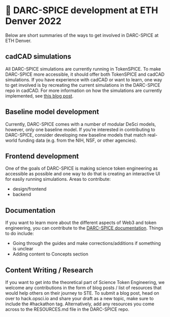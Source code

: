 # 🧱 DARC-SPICE development at ETH Denver 2022

Below are short summaries of the ways to get involved in DARC-SPICE at ETH Denver.

## cadCAD simulations

All DARC-SPICE simulations are currently running in TokenSPICE. To make DARC-SPICE more accessible, it should offer both TokenSPICE and cadCAD simulations. If you have experience with cadCAD or want to learn, one way to get involved is by recreating the current simulations in the DARC-SPICE repo in cadCAD. For more information on how the simulations are currently implemented, see [this blog post](https://pulse.opsci.io/technical-excursions-on-simulations-for-science-token-communities-4f21113262dc).

## Baseline model development

Currently, DARC-SPICE comes with a number of modular DeSci models, however, only one baseline model. If you’re interested in contributing to DARC-SPICE, consider developing new baseline models that match real-world funding data (e.g. from the NIH, NSF, or other agencies).

## Frontend development

One of the goals of DARC-SPICE is making science token engineering as accessible as possible and one way to do that is creating an interactive UI for easily running simulations. Areas to contribute:

- design/frontend
- backend

## Documentation

If you want to learn more about the different aspects of Web3 and token engineering, you can contribute to the [DARC-SPICE documentation](https://opscientia.gitbook.io/darc-spice/). Things to do include:
- Going through the guides and make corrections/additions if something is unclear
- Adding content to Concepts section

## Content Writing / Research

If you want to get into the theoretical part of Science Token Engineering, we welcome any contributions in the form of blog posts / list of resources that would help others on their journey to STE. To submit a blog post, head on over to hack.opsci.io and share your draft as a new topic, make sure to include the #hackathon tag. Alternatively, add any resources you come across to the RESOURCES.md file in the DARC-SPICE repo.
